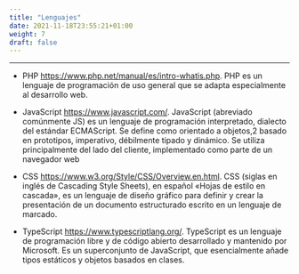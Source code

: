 ```yaml
---
title: "Lenguajes"
date: 2021-11-18T23:55:21+01:00
weight: 7
draft: false
---
```

***
+ PHP https://www.php.net/manual/es/intro-whatis.php.
PHP es un lenguaje de programación de uso general que se adapta especialmente al desarrollo web.

+ JavaScript https://www.javascript.com/.
JavaScript (abreviado comúnmente JS) es un lenguaje de programación interpretado, dialecto del estándar ECMAScript. Se define como orientado a objetos,2​ basado en prototipos, imperativo, débilmente tipado y dinámico. Se utiliza principalmente del lado del cliente, implementado como parte de un navegador web 

+ CSS https://www.w3.org/Style/CSS/Overview.en.html.
CSS (siglas en inglés de Cascading Style Sheets), en español «Hojas de estilo en cascada», es un lenguaje de diseño gráfico para definir y crear la presentación de un documento estructurado escrito en un lenguaje de marcado.

+ TypeScript https://www.typescriptlang.org/.
TypeScript es un lenguaje de programación libre y de código abierto desarrollado y mantenido por Microsoft. Es un superconjunto de JavaScript, que esencialmente añade tipos estáticos y objetos basados en clases.
